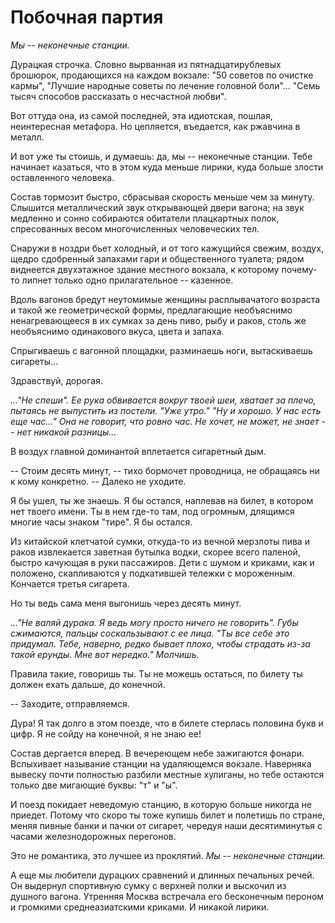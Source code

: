 # Побочная партия

_Мы -- неконечные станции._

Дурацкая строчка. Словно вырванная из пятнадцатирублевых брошюрок, продающихся на каждом вокзале: "50 советов по очистке кармы", "Лучшие народные советы по лечение головной боли"... "Семь тысяч способов рассказать о несчастной любви".

Вот оттуда она, из самой последней, эта идиотская, пошлая, неинтересная метафора. Но цепляется, въедается, как ржавчина в металл.

И вот уже ты стоишь, и думаешь: да, мы -- неконечные станции. Тебе начинает казаться, что в этом куда меньше лирики, куда больше злости оставленного человека.

Состав тормозит быстро, сбрасывая скорость меньше чем за минуту. Слышится металлический звук открывающей двери вагона; на звук медленно и сонно собираются обитатели плацкартных полок, спресованных весом многочисленных человеческих тел.

Снаружи в ноздри бьет холодный, и от того кажущийся свежим, воздух, щедро сдобренный запахами гари и общественного туалета; рядом виднеется двухэтажное здание местного вокзала, к которому почему-то липнет только одно прилагательное -- казенное.

Вдоль вагонов бредут неутомимые женщины расплывачатого возраста и такой же геометрической формы, предлагающие необъяснимо ненагревающееся в их сумках за день пиво, рыбу и раков, столь же необъяснимо одинакового вкуса, цвета и запаха.

Спрыгиваешь с вагонной площадки, разминаешь ноги, вытаскиваешь сигареты...

Здравствуй, дорогая.

_..."Не спеши". Ее рука обвивается вокруг твоей шеи, хватает за плечо, пытаясь не выпустить из постели. "Уже утро." "Ну и хорошо. У нас есть еще час..." Она не говорит, что ровно час. Не хочет, не может, не знает -- нет никакой разницы..._

В воздух главной доминантой вплетается сигаретный дым.

-- Стоим десять минут, -- тихо бормочет проводница, не обращаясь ни к кому конкретно. -- Далеко не уходите.

Я бы ушел, ты же знаешь. Я бы остался, наплевав на билет, в котором нет твоего имени. Ты в нем где-то там, под огромным, длящимся многие часы знаком "тире". Я бы остался.

Из китайской клетчатой сумки, откуда-то из вечной мерзлоты пива и раков извлекается заветная бутылка водки, скорее всего паленой, быстро качующая в руки пассажиров. Дети с шумом и криками, как и положено, скапливаются у подкатившей тележки с мороженным. Кончается третья сигарета.

Но ты ведь сама меня выгонишь через десять минут.

_..."Не валяй дурака. Я ведь могу просто ничего не говорить". Губы сжимаются, пальцы соскальзывают с ее лица. "Ты все себе это придумал. Тебе, наверно, редко бывает плохо, чтобы страдать из-за такой ерунды. Мне вот нередко." Молчишь._

Правила такие, говоришь ты. Ты не можешь остаться, по билету ты должен ехать дальше, до конечной.

-- Заходите, отправляемся.

Дура! Я так долго в этом поезде, что в билете стерлась половина букв и цифр. Я не сойду на конечной, я не знаю ее!

Состав дергается вперед. В вечереющем небе зажигаются фонари. Вспыхивает называние станции на удаляющемся вокзале. Наверняка вывеску почти полностью разбили местные хулиганы, но тебе остаются только две мигающие буквы: "т" и "ы".

И поезд покидает неведомую станцию, в которую больше никогда не приедет. Потому что скоро ты тоже купишь билет и полетишь по стране, меняя пивные банки и пачки от сигарет, чередуя наши десятиминутья с часами железнодорожных перегонов.

Это не романтика, это лучшее из проклятий. _Мы -- неконечные станции._

А еще мы любители дурацких сравнений и длинных печальных речей. Он выдернул спортивную сумку с верхней полки и выскочил из душного вагона. Утренняя Москва встречала его бесконечным пероном и громкими среднеазиатскими криками. И никакой лирики.
